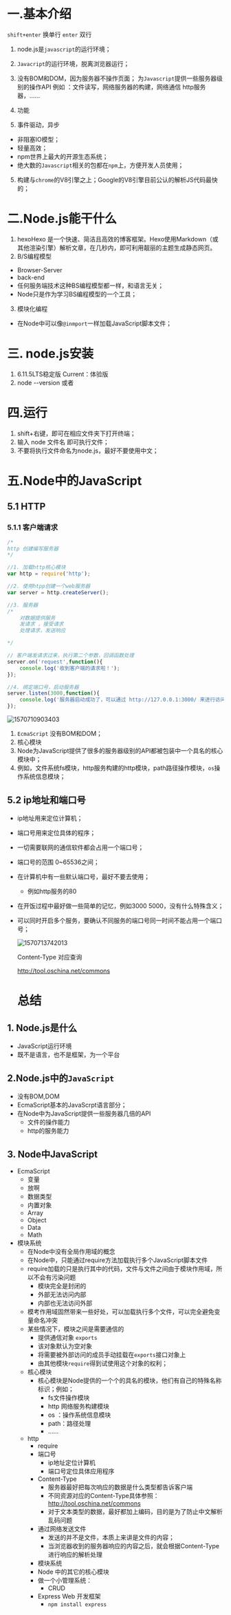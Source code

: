 #  一.基本介绍

`shift+enter` 换单行 `enter` 双行

1. node.js是`javascript`的运行环境；
2.  `Javacript`的运行环境，脱离浏览器运行；
3. 没有BOM和DOM，因为服务器不操作页面；
   为`Javascript`提供一些服务器级别的操作API
   例如 ：文件读写，网络服务器的构建，网络通信
    http服务器，……

4. 功能
5. 事件驱动，异步

- 非阻塞IO模型；
- 轻量高效；
- npm世界上最大的开源生态系统；
- 绝大数的`Javascript`相关的包都在`npm`上，方便开发人员使用；

5. 构建与`chrome`的V8引擎之上；Google的V8引擎目前公认的解析JS代码最快的；

# 二.Node.js能干什么

1. hexoHexo 是一个快速、简洁且高效的博客框架。Hexo使用Markdown（或其他渲染引擎）解析文章，在几秒内，即可利用靓丽的主题生成静态网页。
2. B/S编程模型

- Browser-Server
- back-end
- 任何服务端技术这种BS编程模型都一样，和语言无关；
- Node只是作为学习BS编程模型的一个工具；

3. 模块化编程

- 在Node中可以像`@inmport`一样加载JavaScript脚本文件；

# 三. node.js安装

1. 6.11.5LTS稳定版  Current：体验版
2. node --version 或者

# 四.运行

1. shift+右键，即可在相应文件夹下打开终端；
2. 输入 node 文件名 即可执行文件；
3. 不要将执行文件命名为node.js，最好不要使用中文；

# 五.Node中的JavaScript 

## 5.1 HTTP

### 5.1.1 客户端请求

~~~javascript
/*
http 创建编写服务器
*/

//1. 加载http核心模块
var http = require('http');

//2. 使用htpp创建一个web服务器
var server = http.createServer();

//3. 服务器
/*
	对数据提供服务
	发请求 ，接受请求
	处理请求，发送响应

*/

// 客户端发请求过来，执行第二个参数，回调函数处理
server.on('request',function(){
	console.log('收到客户端的请求啦！');
});

//4. 绑定端口号，启动服务器
server.listen(3000,function(){
	console.log('服务器启动成功了，可以通过 http://127.0.0.1:3000/ 来进行访问');
});
~~~

![1570710903403](C:\Users\ADMINI~1\AppData\Local\Temp\1570710903403.png)

1. `EcmaScript` 没有BOM和DOM；
2. 核心模块
3. Node为JavaScript提供了很多的服务器级别的API都被包装中一个具名的核心模块中；
4. 例如，文件系统fs模块，http服务构建的http模块，path路径操作模块，`os`操作系统信息模块；

## 5.2 ip地址和端口号

- ip地址用来定位计算机；

- 端口号用来定位具体的程序；

- 一切需要联网的通信软件都会占用一个端口号；

- 端口号的范围 0~65536之间；

- 在计算机中有一些默认端口号，最好不要去使用；

  - 例如http服务的80

- 在开饭过程中最好做一些简单的记忆，例如3000 5000，没有什么特殊含义；

- 可以同时开启多个服务，要确认不同服务的端口号同一时间不能占用一个端口号；
  
  ![1570713742013](C:\Users\ADMINI~1\AppData\Local\Temp\1570713742013.png)

  Content-Type 对应查询

  <http://tool.oschina.net/commons> 

  # 总结

## 1. Node.js是什么

- JavaScript运行环境
- 既不是语言，也不是框架，为一个平台

## 2.Node.js中的`JavaScript`

- 没有BOM,DOM
- EcmaScript基本的JavaScrpt语言部分；
- 在Node中为JavaScript提供一些服务器几倍的API
  - 文件的操作能力
  - http的服务能力

## 3. Node中JavaScript

- EcmaScript
  - 变量
  - 放啊
  - 数据类型
  - 内置对象
  - Array
  - Object
  - Data
  - Math
- 模块系统
  - 在Node中没有全局作用域的概念
  - 在Node中，只能通过require方法加载执行多个JavaScript脚本文件
  - require加载的只是执行其中的代码，文件与文件之间由于模块作用域，所以不会有污染问题
    - 模块完全是封闭的
    - 外部无法访问内部
    - 内部也无法访问外部
  - 模考作用域固然带来一些好处，可以加载执行多个文件，可以完全避免变量命名冲突
  - 某些情况下，模块之间是需要通信的
    - 提供通信对象 	`exports`
    - 该对象默认为空对象
    - 将需要被外部访问的成员手动挂载在`exports`接口对象上
    - 由其他模块`require`得到试使用这个对象的权利；
  - 核心模块
    - 核心模块是Node提供的一个个的具名的模块，他们有自己的特殊名称标识；例如；
      -  fs文件操作模块 
      - http 网络服务构建模块
      - os ：操作系统信息模块
      - path：路径处理
      - ……
  - http
    - require
    - 端口号
      - ip地址定位计算机
      - 端口号定位具体应用程序
    - Content-Type
      - 服务器最好把每次响应的数据是什么类型都告诉客户端
      - 不同资源对应的Content-Type具体参照：http://tool.oschina.net/commons
      - 对于文本类型的数据，最好都加上编码，目的是为了防止中文解析乱码问题
    - 通过网络发送文件
      - 发送的并不是文件，本质上来讲是文件的内容；
      - 当浏览器收到的服务器响应的内容之后，就会根据Content-Type进行响应的解析处理
    - 模块系统
    - Node 中的其它的核心模块
    - 做一个小管理系统：
      - CRUD
    - Express Web 开发框架
      - `npm install express`

## 


